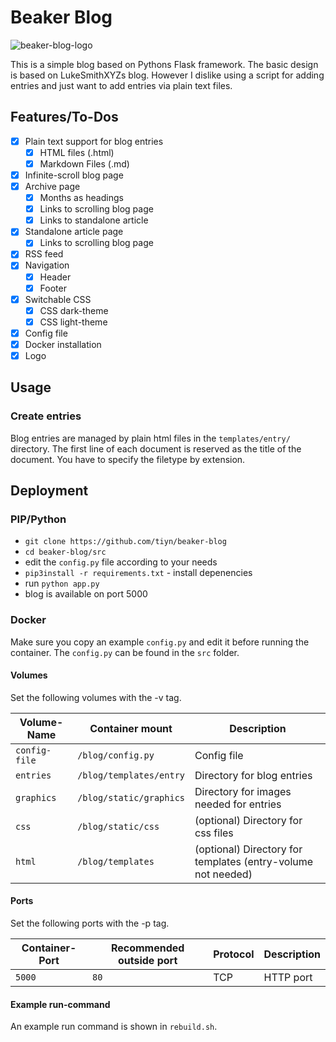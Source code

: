 # Beaker Blog

![beaker-blog-logo](beaker_blog_alt.png)

This is a simple blog based on Pythons Flask framework.
The basic design is based on LukeSmithXYZs blog.
However I dislike using a script for adding entries and just want to add entries
via plain text files.

## Features/To-Dos

- [x] Plain text support for blog entries
  - [x] HTML files (.html)
  - [x] Markdown Files (.md)
- [x] Infinite-scroll blog page
- [x] Archive page
  - [x] Months as headings
  - [x] Links to scrolling blog page
  - [x] Links to standalone article
- [x] Standalone article page
  - [x] Links to scrolling blog page
- [x] RSS feed
- [x] Navigation
  - [x] Header
  - [x] Footer
- [x] Switchable CSS
  - [x] CSS dark-theme
  - [x] CSS light-theme
- [x] Config file
- [x] Docker installation
- [x] Logo

## Usage

### Create entries

Blog entries are managed by plain html files in the `templates/entry/` directory.
The first line of each document is reserved as the title of the document.
You have to specify the filetype by extension.

## Deployment

### PIP/Python

- `git clone https://github.com/tiyn/beaker-blog`
- `cd beaker-blog/src`
- edit the `config.py` file according to your needs
- `pip3install -r requirements.txt` - install depenencies
- run `python app.py`
- blog is available on port 5000

### Docker

Make sure you copy an example `config.py` and edit it before running the container.
The `config.py` can be found in the `src` folder.

#### Volumes

Set the following volumes with the -v tag.

| Volume-Name   | Container mount             | Description                                              |
| ------------- | --------------------------- | -------------------------------------------------------- |
| `config-file` | `/blog/config.py`       | Config file                                                  |
| `entries`     | `/blog/templates/entry` | Directory for blog entries                                   |
| `graphics`    | `/blog/static/graphics` | Directory for images needed for entries                      |
| `css`         | `/blog/static/css`      | (optional) Directory for css files                           |
| `html`        | `/blog/templates`       | (optional) Directory for templates (entry-volume not needed) |

#### Ports

Set the following ports with the -p tag.

| Container-Port | Recommended outside port | Protocol | Description |
| -------------- | ------------------------ | -------- | ----------- |
| `5000`         | `80`                     | TCP      | HTTP port   |

#### Example run-command

An example run command is shown in `rebuild.sh`.

